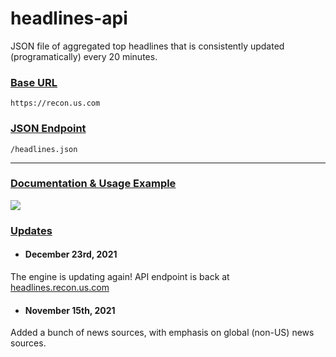 # headlines-api

JSON file of aggregated top headlines that is consistently updated (programatically) every 20 minutes. 

### <ins>__Base URL__</ins>
`https://recon.us.com`

### <ins>__JSON Endpoint__</ins>
`/headlines.json`

---
### [<ins>__Documentation & Usage Example__</ins>](https://headlines.recon.us.com)

![](https://i.ibb.co/yq2Q7Vd/ezgif-6-46b4d3dfbf3c.gif)

### <ins>Updates</ins>

- #### December 23rd, 2021 
The engine is updating again! 
API endpoint is back at [headlines.recon.us.com](https://recon.us.com/headlines.json)

- #### November 15th, 2021 
Added a bunch of news sources, with emphasis on global (non-US) news sources.
